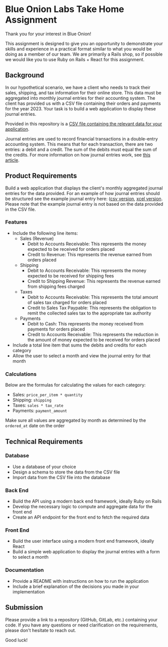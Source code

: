 # Blue Onion Labs Take Home Assignment

Thank you for your interest in Blue Onion!

This assignment is designed to give you an opportunity to demonstrate your skills and experience in a practical format similar to what you would be doing as a member of our team. We are primarily a Rails shop, so if possible we would like you to use Ruby on Rails + React for this assignment.

## Background

In our hypothetical scenario, we have a client who needs to track their sales, shipping, and tax information for their online store. This data must be aggregated into monthly journal entries for their accounting system. The client has provided us with a CSV file containing their orders and payments for the year 2023. Your task is to build a web application to display these journal entries.

Provided in this repository is a [CSV file containing the relevant data for your application](/data.csv).

Journal entries are used to record financial transactions in a double-entry accounting system. This means that for each transaction, there are two entries: a debit and a credit. The sum of the debits must equal the sum of the credits. For more information on how journal entries work, see [this article](https://www.moderntreasury.com/journal/accounting-for-developers-part-i).

## Product Requirements

Build a web application that displays the client's monthly aggregated journal entries for the data provided. For an example of how journal entries should be structured see the example journal entry here: ([csv version](/example_journal_entry.csv), [xcel version](/example_journal_entry.xlsx). Please note that the example journal entry is not based on the data provided in the CSV file.

### Features
- Include the following line items:
  - Sales (Revenue)
    - Debit to Accounts Receivable: This represents the money expected to be received for orders placed
    - Credit to Revenue: This represents the revenue earned from orders placed
  - Shipping
    - Debit to Accounts Receivable: This represents the money expected to be received for shipping fees
    - Credit to Shipping Revenue: This represents the revenue earned from shipping fees charged
  - Taxes
    - Debit to Accounts Receivable: This represents the total amount of sales tax charged for orders placed
    - Credit to Sales Tax Paypable: This represents the obligation to remit the collected sales tax to the appropriate tax authority
  - Payments
    - Debit to Cash: This represents the money received from payments for orders placed
    - Credit to Accounts Receivable: This represents the reduction in the amount of money expected to be received for orders placed
- Include a total line item that sums the debits and credits for each category
- Allow the user to select a month and view the journal entry for that month

### Calculations

Below are the formulas for calculating the values for each category:
- Sales: `price_per_item * quantity`
- Shipping: `shipping`
- Taxes: `sales * tax_rate`
- Payments: `payment_amount`

Make sure all values are aggregated by month as determined by the `ordered_at` date on the order

## Technical Requirements

### Database

- Use a database of your choice
- Design a schema to store the data from the CSV file
- Import data from the CSV file into the database

### Back End

- Build the API using a modern back end framework, ideally Ruby on Rails
- Develop the necessary logic to compute and aggregate data for the front end
- Create an API endpoint for the front end to fetch the required data

### Front End

- Build the user interface using a modern front end framework, ideally React
- Build a simple web application to display the journal entries with a form to select a month

### Documentation

- Provide a README with instructions on how to run the application
- Include a brief explanation of the decisions you made in your implementation

## Submission

Please provide a link to a repository (GitHub, GitLab, etc.) containing your code. If you have any questions or need clarification on the requirements, please don't hesitate to reach out.

Good luck!

